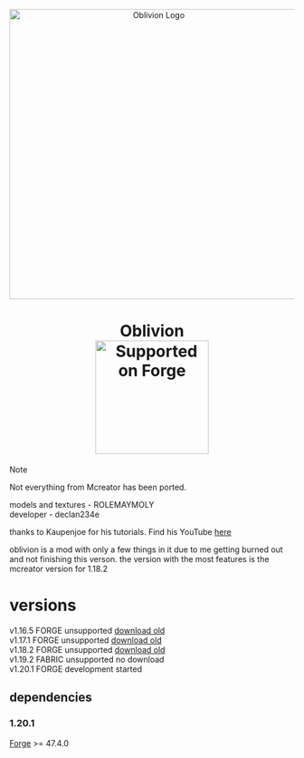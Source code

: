 <p align="center"><img src="https://declan234e.dev/images/icon.png" alt="Oblivion Logo" width="512"></p>
<h1 align="center">Oblivion  <br>
    <a href="https://files.minecraftforge.net/net/minecraftforge/forge/index_1.20.1.html"><img src="" alt="Supported on Forge" width="200"></a></h1>

> [!NOTE]
> Not everything from Mcreator has been ported.

models and textures - ROLEMAYMOLY <br>
developer - declan234e <br>

thanks to Kaupenjoe for his tutorials. Find his YouTube [here](https://www.youtube.com/@ModdingByKaupenjoe)

oblivion is a mod with only a few things in it due to me getting burned out and not finishing this verson. the version with the most features is the mcreator version for 1.18.2


# versions
v1.16.5 FORGE unsupported [download old](https://github.com/declan234e/oblivion/releases/tag/0.1.3A) <br>
v1.17.1 FORGE unsupported [download old](https://github.com/declan234e/oblivion/releases/tag/0.1.4A) <br>
v1.18.2 FORGE unsupported [download old](https://github.com/declan234e/oblivion/releases/tag/0.1.5B) <br>
v1.19.2 FABRIC unsupported no download <br>
v1.20.1 FORGE development started 

## dependencies

### 1.20.1
[Forge](https://files.minecraftforge.net/net/minecraftforge/forge/index_1.20.1.html) >= 47.4.0 <br>

